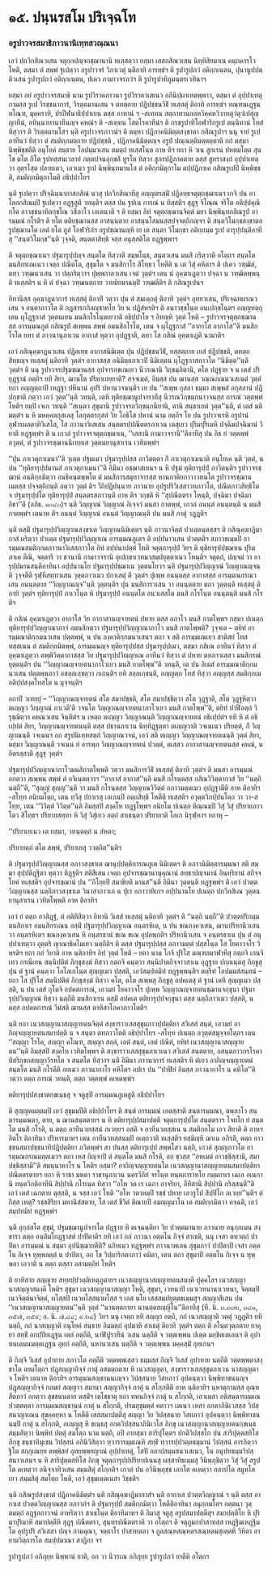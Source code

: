 <h1>๑๕. ปนฺนรสโม ปริเจฺฉโท</h1>
<h3>อรูปาวจรสมาธิภาวนานิเทฺทสวณฺณนา</h3>
<p> เอวํ ปถวีกสิณวเสน จตุกฺกปญฺจกชฺฌานานิ ทเสฺสตฺวา ยสฺมา เสสกสิณวเสน นิทฺทิสิยมาเน คนฺถคารโว โหติ, ตสฺมา ตํ สพฺพํ ฐเปตฺวา อรูปาวจรํ วิภาเวตุํ นฺติอาทิ อารทฺธํฯ ติ รูปารูปภวํ อติกฺกเนฺตน, ปุนานูปปตฺติวเสน รูปารูปภวํ อติกฺกเนฺตน, ปเคว กามาวจรภวํฯ ติ รูปารูปาทิภูมนฺตรเวทินาฯ</p>


<p> ยสฺมา อยํ อรูปาวจรสมาธิ นาม รูปวิราคภาวนา รูปวิราควเสเนว อภินิปฺผาเทตพฺพาว, ตสฺมา ตํ อุปฺปาเทตุกามสฺส รูเป วิรชฺชนาการํ, วิรตฺตมานเสน จ ตทตฺถาย ปฎิปชฺชนวิธิํ ทเสฺสตุํ ติอาทิ อารทฺธํฯ ทณฺฑนเฎฺฐน ทโณฺฑ, มุคฺคราทิ, ปรปีฬนาธิปฺปาเยน ตสฺส อาทานํ ฯ -สเทฺทน สตฺถาทานกลหวิคฺคหวิวาทตุวํตุวํเปสุญฺญาทีนํ, อทินฺนาทานาทีนญฺจ คหณํฯ ติ -สเทฺทน โสตโรคาทีนํฯ ติ กรชรูปาทิโอฬาริกรูเป ตนฺนิทานํ โทสํ ทิสฺวาฯ ติ วิรตฺตมานโสฯ นฺติ อรูปาวจรภาวนํฯ ติ ตมฺหา ปฎิภาคนิมิตฺตสงฺขาตา กสิณรูปาฯ นนุ จายํ รูเป อาทีนวํ ทิสฺวา ตํ  สมติกฺกมตฺถาย ปฎิปชฺชติ , ปฎิภาคนิมิตฺตญฺจ อรูปํ ปณฺณตฺติมตฺตตฺตาติ กถํ ตสฺมา นิพฺพิชฺชตีติ อนุโยคํ สนฺธาย โอปมฺมวเสน ตมตฺถํ ทเสฺสโนฺต อาห ติฯ ยถา หิ วเน สูกเรน ปหตมโตฺต สุนโข ตโต ภีโต รูปทสฺสนเวลายํ ภตฺตปจนอุกฺขลิํ ทูรโต ทิสฺวา สูกรปฎิภาคตาย ตสฺสํ สูกราสงฺกํ อุปฺปาเทตฺวา อุตฺรโสฺต ปลายเตว, เอวเมว รูเป นิพฺพินฺทมานโส ตํ อติกฺกมิตุกาโม ตปฺปฎิภาเค กสิณรูเปปิ นิพฺพิชฺชติ, สมติกฺกมิตุกาโมติ อธิปฺปาโยฯ</p>


<p> นฺติ ฐเปตฺวา ปริจฺฉินฺนากาสกสิณํ นวสุ ปถวีกสิณาทีสุ อญฺญตรสฺมิํ ปฎิลทฺธจตุตฺถชฺฌาเนฯ เกจิ ปน อาโลกกสิณมฺปิ ฐเปตฺวา อฎฺฐสูติ วทนฺติฯ ตสฺส ปน ฐปเน การณํ น ทิสฺสติฯ สุฎฺฐุ จิโณฺณ จริโต อติปฺปคุณิกโต อาวชฺชนาทิลกฺขโณ วสีภาโว เอเตนาติ ฯ ติ ยสฺมา อิทํ จตุตฺถชฺฌานจิตฺตํ มยา นิพฺพินฺทกสิณรูปํ อารมฺมณํ กโรติฯ ติ ยโต ตติยชฺฌานสฺส อาสนฺนตาย อาสนฺนโสมนสฺสปจฺจตฺถิกญฺจฯ ติ สนฺตวิโมกฺขสงฺขาตอรูปชฺฌานโต เอตํ ยโต ถูลํ โอฬาริกํฯ อรูปชฺฌานญฺหิ เย เต สนฺตา วิโมกฺขา อติกฺกมฺม รูเป อารุปฺปนฺติอาทีสุ ‘‘สนฺตวิโมกฺข’’นฺติ วุจฺจติ, สนฺตตาสิทฺธิ จสฺส อนุสฺสติโต ทฎฺฐพฺพาฯ</p>


<p> ติ จตุตฺถชฺฌาเนฯ ปฐมารุปฺปญฺจ สนฺตโต ทิสฺวาติ สมฺพโนฺธ, สนฺตวเสน มนสิ กริตฺวาติ อโตฺถฯ สนฺตโต มนสิกรเณเนว เจตฺถ ปณีตโต, สุขุมโต  จ มนสิกาโร สิโทฺธว โหตีติ น เต วิสุํ คหิตาฯ ติ ปเคว วฑฺฒิตํ, ตทา วฑฺฒนวเสน วา ปตฺถริตฺวาฯ ปุพฺพกาลวเสน เจตํ วุตฺตํฯ เตน นํ อุคฺฆาเฎตฺวา ปจฺฉา น วฑฺฒิตพฺพนฺติ ทเสฺสติฯ น หิ ตํ ปจฺฉา วฑฺฒนตฺถาย วายมิยมานมฺปิ วฑฺฒตีติฯ ติ กสิณรูเปนฯ</p>


<p>อิทานิสฺส อุคฺฆาฎนาการํ ทเสฺสตุํ ติอาทิํ วตฺวา ปุน ตํ สมเตฺถตุํ ติอาทิ วุตฺตํฯ อุทยวเสน, ปริเจฺฉทผรณวเสน จ อนฺตาภาวโต ติ กฎสารกกิลญฺชาทโย วิย น ปฎิสํหรติฯ ติ อนาวชฺชโนฺต อนเปกฺขโนฺตฯ อญฺญทตฺถุ เตน ผุโฎฺฐกาสํ วุตฺตนเยน มนสิกโรโนฺตเยวาติ อธิปฺปาโย ฯ อิทญฺหิ วุตฺตํ โหติ – รูปาวจรจตุตฺถชฺฌานสฺส อารมฺมณภูตํ กสิณรูปํ สเพฺพน สพฺพํ อมนสิกโรโต, เตน จ ผุโฎฺฐกาสํ ‘‘อากาโส อากาโส’’ติ มนสิกโรโต ยทา ตํ ภาวนานุภาเวน อากาสํ หุตฺวา อุปฎฺฐาติ, ตทา โส กสิณํ อุคฺฆาเฎติ นามาติฯ</p>


<p> เอวํ กสิณุคฺฆาฎนวเสน ปฎิลเทฺธ อากาสนิมิเตฺต ปุน ปฎิปชฺชนวิธิํ, ยสฺสตฺถาย เยสํ ปฎิปชฺชติ, ตทตฺถสิทฺธญฺจ ทเสฺสตุํ นฺติอาทิ วุตฺตํฯ อากาสสฺส อนิมิตฺตภาเวปิ นิมิเตฺตน ผุโฎฺฐกาสภาวโต ‘‘นิมิตฺต’’นฺติ วุตฺตํฯ ติ นนุ รูปาวจรปฐมชฺฌานสฺส อุปจารกฺขเณเยว นีวรณานิ วิกฺขมฺภิตานิ, ตโต ปฎฺฐาย จ น เตสํ ปริยุฎฺฐานํ อตฺถิฯ ยทิ สิยา, ฌานโต ปริหาเยยฺยาติ? สจฺจเมตํ, อิมสฺส ปน ฌานสฺส วณฺณภณนวเสเนตํ วุตฺตํ ยถา อญฺญตฺถาปิ เหฎฺฐา ปหีนานํ อุปริ ปหานวจนนฺติฯ เย ปน ‘‘สเพฺพ กุสลา ธมฺมา สเพฺพสํ อกุสลานํ ปฎิปกฺขาติ กตฺวา เอวํ วุตฺต’’นฺติ วทนฺติ, เตหิ ทุติยชฺฌานูปจาราทีสุ นีวรณวิกฺขมฺภนาวจนสฺส  การณํ วตฺตพฺพํ โหติฯ ยมฺปิ เจเก วทนฺติ ‘‘สเนฺตว สุขุมานิ รูปาวจรอวิกฺขมฺภนียานิ, ตานิ สนฺธาเยตํ วุตฺต’’นฺติ, ตํ เตสํ มติมตฺตํฯ น หิ มหคฺคตกุสเลสุ โลกุตฺตรกุสลํ วิย โอธิโส ปหานํ นาม อตฺถิฯ โย ปน รูปาวจเรหิ อรูปานํ อุฬารผลตาทิวิเสโส, โส ภาวนาวิเสเสน สนฺตตรปฺปณีตตรภาเวน เตสุเยว ปุริมปุริเมหิ ปจฺฉิมปจฺฉิมานํ วิยาติ ทฎฺฐพฺพํฯ ติ น เกวลํ รูปาวจรจตุตฺถชฺฌาเน, ‘‘เสสานิ กามาวจรานี’’ติอาทีสุ ปน อิธ ยํ วตฺตพฺพํ อวุตฺตํ, ตํ รูปาวจรชฺฌานนิเทฺทเส วุตฺตนยานุสาเรน เวทิตพฺพํฯ</p>


<p> ‘‘ปุน ภาเวตุกาเมนา’’ติ วุเตฺต ปฐมเมว ปฐมารุปฺปสฺส ภาวิตตฺตา กิํ ภาเวตุกาเมนาติ อนุโยเค นฺติ วุตฺตํ, น ปน ‘‘ทุติยารุปฺปมานสํ ภาเวตุกาเมนา’’ติ อิมินา อชฺฌาสเยนฯ น หิ ปฐมํ ทุติยารุปฺปํ ภาวิตนฺติฯ รูปาวจรชฺฌานํ อนติกฺกมิตฺวา อนธิคนฺตพฺพโต ตํ มนสิการสมุทาจารสฺส หานภาคิยภาวาวหนโต รูปาวจรชฺฌานเมตสฺส ปจฺจตฺถิกนฺติ กตฺวา วุตฺตํ ติฯ วีถิปฎิปนฺนาย ภาวนาย อุปรูปริวิเสสาวหภาวโต, ปณีตภาวสิทฺธิโต จ ปฐมารุปฺปโต ทุติยารุปฺปํ สนฺตตรสภาวนฺติ อาห ติฯ วกฺขติ หิ ‘‘สุปณีตตรา โหนฺติ, ปจฺฉิมา ปจฺฉิมา อิธา’’ติ  (อภิธ. ๑๐๔๐)ฯ นฺติ วิญฺญาณํ วิญฺญาณํ อิเจฺจวํ มนสา กาตพฺพํ, เกวลํ อนนฺตํ อนนฺตนฺติ น มนสิ กาตพฺพํฯ เตนาห ติฯ อนนฺตํ วิญฺญาณํ อนนฺตํ วิญฺญาณนฺติ ปน มนสิ กาตุํ วฎฺฎติฯ</p>


<p>   นฺติ ตสฺมิํ ปฐมารุปฺปวิญฺญาณสงฺขาเต วิญฺญาณนิมิเตฺตฯ นฺติ ภาวนาจิตฺตํ ปวเตฺตนฺตสฺสฯ ติ กสิณุคฺฆาฎิมากาสํ ผริตฺวา ปวเตฺต ปฐมารุปฺปวิญฺญาเณ อารมฺมณภูเตฯ ติ อปฺปนาวเสน ปวตฺตติฯ สภาวธเมฺมปิ อารมฺมณสมติกฺกมภาวนาวิเสสภาวโต อิทํ อปฺปนาปตฺตํ โหติ จตุตฺถารุปฺปํ วิยฯ ติ ทุติยารุปฺปชฺฌาเน ปุริมภาเค ตีณิ, จตฺตาริ วา ชวนานิ กามาวจรานิ อุเปกฺขาเวทนาสมฺปยุตฺตาเนว โหนฺติฯ จตุตฺถํ, ปญฺจมํ วา อารุปฺปมานสนฺติอาทินา อปฺปนานโย ปฐมารุปฺปชฺฌาเน วุตฺตนโยวฯ นฺติ ปฐมารุปฺปวิญฺญาณํ วิญฺญาณญฺจนฺติ วุจฺจตีติ รุฬฺหีสทฺทวเสน วุตฺตภาวเมว ปกาเสตุํ ติ วุตฺตํฯ ปุเพฺพ อนนฺตสฺส อากาสสฺส อารมฺมณกรณวเสน อนนฺตตาย ‘‘วิญฺญาณญฺจ’’นฺติ วุตฺตนฺติฯ ปุน มนสิการวเสน วา อนนฺตตาย ตถา วุตฺตนฺติ ทเสฺสตุํ ติอาทิ วุตฺตํฯ ทุติยารุปฺปํ ภาเวโนฺต หิ ปฐมารุปฺปํ อนนฺตโต อนวเสสโต มนสิ กโรโนฺต อนนฺตนฺติ มนสิ กโรติฯ</p>


<p> ติ กสิณํ อุคฺฆาเฎตฺวา อากาโส วิย อากาสานญฺจายตนํ ปหาย ตสฺส อภาโว มนสิ กาตโพฺพฯ กสฺมา ปเนตฺถ ทุติยารุปฺปวิญฺญาณาภาวํ อมนสิกตฺวา ปฐมารุปฺปวิญฺญาณาภาโว มนสิ กาตโพฺพติ? วุจฺจเต – ตยิทํ อารมฺมณาติกฺกมนวเสน ปตฺตพฺพํ, น ปน องฺคาติกฺกมนวเสนฯ ตถา จ สติ อารมฺมเณเยว สาติสยํ โทสทสฺสเนน ตํ สมติกฺกมิตพฺพํ, อารมฺมณญฺจ ทุติยารุปฺปสฺส ปฐมารุปฺปเมว, ตสฺมา กสิเณ อาทีนวํ ทิสฺวา ตํ อุคฺฆาเฎตฺวา ตพฺพิวิตฺตากาสสฺส วิย ปฐมารุปฺปวิญฺญาเณ อาทีนวํ ทิสฺวา ตํ ปหาย  ตทภาวเสฺสว มนสิกรณํ ยุตฺตนฺติฯ  ปน ‘‘วิญฺญาณญฺจายตนาภาโวเยว มนสิ กาตโพฺพ’’ติ วทนฺติ, เต ปน อิเมสํ อารมฺมณาติกฺกมนวเสน ปตฺตพฺพภาวํ อสลฺลเกฺขตฺวา กเถนฺติฯ ยทิ สลฺลเกฺขนฺติ, อญฺญตฺถ โทสํ ทิสฺวา อญฺญสฺส สมติกฺกเม อติปฺปสงฺคโทสโต น มุจฺจนฺติฯ</p>


<p>อถาปิ  วเทยฺยุํ – ‘‘วิญฺญาณญฺจายตนํ สโต สมาปชฺชติ, สโต สมาปชฺชิตฺวา สโต วุฎฺฐาติ, สโต วุฎฺฐหิตฺวา ตเญฺญว วิญฺญาณํ ภาเวตี’ติ วจนโต วิญฺญาณญฺจายตนาภาโวเยว มนสิ กาตโพฺพ’’ติ, ตยิทํ ปาฬิอตฺถํ วิรุชฺฌิตฺวา คหณวเสน จินฺติตํฯ น เหตฺถ ตเญฺญว วิญฺญาณนฺติ วิญฺญาณญฺจายตนํ อธิเปฺปตํฯ ยทิ หิ ตํ อธิเปฺปตํ สิยา, วิญฺญาณญฺจายตนนฺติ ตสฺส ปธานภาเวน นิทฺทิฎฺฐตฺตา ตเญฺญวาติ วจเนเนว ปริยตฺตํ, กิํ วิญฺญาณนฺติ วจเนนฯ อถ สรูปนิเทฺทสตฺถํ วิญฺญาณวจนํ, เอวํ สติ ตเญฺญว วิญฺญาณญฺจายตนนฺติ วุตฺตํ สิยา, ตสฺมา วิญฺญาณนฺติ วจเนน ยํ อารพฺภ วิญฺญาณญฺจายตนํ ปวตฺตํ, ตเสฺสว อากาสานญฺจายตนสฺส คหณํ, น อิตรสฺสาติ สุฎฺฐุ วุตฺตํฯ</p>


<p> ปฐมารุปฺปวิญฺญาณาภาโวมนสิกาตโพฺพติ วตฺวา มนสิการวิธิํ ทเสฺสตุํ ติอาทิ วุตฺตํฯ ติ มนสา อารมฺมณํ อกตฺวา สเพฺพน สพฺพํ ตํ อจิเนฺตตฺวาฯ ‘‘อากาสํ อากาส’’นฺติ มนสิ กโรนฺตสฺส กสิณวิวิตฺตากาสํ วิย ‘‘นตฺถิ นตฺถี’’ติ, ‘‘สุญฺญํ สุญฺญ’’นฺติ วา มนสิ กโรนฺตสฺส วิญฺญาณวิวิตฺตํ อภาวมตฺตเมว อุปฎฺฐาตีติ อาห ติอาทิฯ -สโทฺท อนิยมโตฺถ, เตน ทฺวีสุ ปกาเรสุ เอเกนปิ อตฺถสิทฺธิ โหตีติ ทเสฺสติฯ อวุตฺตวิกปฺปนโตฺถ วา วา-สโทฺท, เตน ‘‘วิวิตฺตํ วิวิตฺต’’นฺติ  อิมสฺสปิ สงฺคโห ทฎฺฐโพฺพฯ อนิยโม ปเนตฺถ ติณฺณมฺปิ วิสุํ วิสุํ ปริยายภาวโตว สิโทฺธฯ ปริยายสทฺทา หิ วิสุํ วิสุํเยว อตฺถํ สาเธนฺตา ปริยายาติ โลเก นิรุฬฺหาฯ ยถาหุ –</p>


<p>
‘‘ปริยาเยเนว เต ยสฺมา, วทนฺตตฺถํ น สํหตา;  
  
ปริยายตฺถํ ตโต สพฺพํ, ปริยาเยสุ ววตฺถิต’’นฺติฯ  
</p>
  
<p> ติ ปฐมารุปฺปวิญฺญาณสฺส อภาวสงฺขาเต ฌานุปฺปตฺติการณภูเต นิมิเตฺตฯ ติ อภาวนิมิตฺตารมฺมณา สติ สมฺมา สุปฺปติฎฺฐิตา หุตฺวา ติฎฺฐติฯ สติสีเสน เจตฺถ อุปจารชฺฌานานุคุณานํ สทฺธาปญฺจมานํ อินฺทฺริยานํ สกิจฺจโยคํ ทเสฺสติฯ อุปจารชฺฌานํ ปน ‘‘ภิโยฺยปิ สมาธิยติ มานส’’นฺติ อิมินา วุตฺตนฺติ ทฎฺฐพฺพํฯ ติ เอวํ ปวตฺตวิญฺญาณสฺส นตฺถิภาวสงฺขาเต วินาสาภาวเก น ปุเร อภาวาทิเกฯ อปฺปนานโย ปเนตฺถ ปถวีกสิเณ วุตฺตนยานุสาเรน เวทิตโพฺพติ อาห ติอาทิฯ</p>


<p> เอวํ  ยํ ตตฺถ อวสิฎฺฐํ, ตํ อติทิสิตฺวา อิทานิ วิเสสํ ทเสฺสตุํ นฺติอาทิ วุตฺตํฯ ติ ‘‘นตฺถิ นตฺถี’’ติ ปวตฺตปริกมฺมมนสิกาเร อมนสิกรเณน อสฺมิํ ปฐมารุปฺปวิญฺญาเณ อนฺตรหิเต, น ปน ขณภงฺควเสน, ฌานปริหานิวเสน วา อนฺตรหิเตฯ ขณภงฺควเสน หิ อนฺตรธานํ ขเณ ขเณ อุปลพฺภติฯ ปริหานิวเสน จ อนฺตรธาเน ปุน ตํ อนุปฺปาเทตฺวา อุตฺตริ ญาณาธิคโมเยว นตฺถีติฯ ติ ตสฺส ปฐมารุปฺปสฺส อภาวมตฺตํ ปสฺสโนฺต โส โยคาวจโร วิหรติฯ ยถา กถํ วิยาติ อาห นฺติอาทิฯ อิทํ วุตฺตํ โหติ – ยถา นาม โกจิ ปุริโส มณฺฑลมาฬาทีสุ  กตฺถจิ เกนจิเทว กรณีเยน สนฺนิปติตํ ภิกฺขุสงฺฆํ ทิสฺวา กตฺถจิ คนฺตฺวา สนฺนิปาตกิจฺจาวสาเน อุฎฺฐาย ปกฺกเนฺตสุ ภิกฺขูสุ ปุน ตํ ฐานํ คนฺตฺวา โอโลเกโนฺต สุญฺญเมว ปสฺสติ, เอวํสมฺปทมิทํ ทฎฺฐพฺพนฺติฯ ตตฺริทํ โอปมฺมสํสนฺทนํ – ยถา โส ปุริโส สนฺนิปติตํ ภิกฺขุสงฺฆํ ทิสฺวา คโต, ตโต สเพฺพสุ ภิกฺขูสุ อปคเตสุ ตํ ฐานํ เตหิ สุญฺญเมว ปสฺสติ, น ปน เตสํ กุโตจิ อปคตการณํ, เอวมยํ โยคาวจโร ปุเพฺพ วิญฺญาณญฺจายตนชฺฌานจกฺขุนา ปฐมารุปฺปวิญฺญาณํ ทิสฺวา นตฺถีติ มนสิกาเรน ตสฺมิํ อปคเต ตติยารุปฺปจกฺขุนา ตสฺส นตฺถิภาวเมว ปสฺสติ, น ตสฺส อปคตการณํ วีมํสติ ฌานสฺส ตาทิสาโภคาภาวโตติฯ</p>


<p> นฺติ ยถา เนวสญฺญานาสญฺญายตนจิตฺตํ สงฺขาราวเสสสุขุมภาวปฺปตฺติยา สวิเสสํ สนฺตํ, เอวมยํ อากิญฺจญฺญายตนสมาปตฺติ น จ สนฺตา ตทภาวโตติ อธิปฺปาโยฯ -สโทฺท ปเนตฺถ อวุตฺตสมุจฺจยโตฺถฯ เตน ‘‘สญฺญา โรโค, สญฺญา คโณฺฑ, สญฺญา สลฺลํ, เอตํ สนฺตํ, เอตํ ปณีตํ, ยทิทํ เนวสญฺญานาสญฺญายตน’’นฺติ อิมสฺสปิ สงฺคโห เวทิตโพฺพฯ ติ สงฺขาราวเสสสุขุมภาเวเนว สวิเสสํ สนฺตตาย, อสนฺตภาวกรโรคาทิสริกฺขกสญฺญาวิรหโต จ สนฺตโต ทิสฺวาฯ นฺติ อิมินา ภาวนาการํ ทเสฺสติฯ  หิ ตํเยว อากิญฺจญฺญายตนํ สนฺตโต มนสิ กโรตีติ อยเมว ภาวนากาโร คหิโตฯ อปเร ปน ‘‘ปาฬิยํ อิมสฺส ภาวนากาโร น คหิโต’’ติ วตฺวา ตตฺถ การณํ วทนฺติ, ตตฺถ วตฺตพฺพํ  คเหตพฺพํฯ</p>


<p> ตติยารุปฺปสงฺขาตกฺขเนฺธสุ จ จตูสุปิ อารมฺมณภูเตสูติ อธิปฺปาโยฯ</p>


<p> ติ   สุญฺญตมตฺตมฺปิ เอวํ สุขุมมฺปีติ อธิปฺปาโยฯ ติ สนฺตํ อารมฺมณํ เอตสฺสาติ สนฺตารมฺมณา, ตพฺภาโว สนฺตารมฺมณตา, ตาย, น ฌานสนฺตตายฯ น หิ ตติยารุปฺปสมาปตฺติ จตุตฺถารุปฺปโต สนฺตตราฯ โจทโก ยํ สนฺตโต มนสิ กโรติ, น ตตฺถ อาทีนวทสฺสนํ ภเวยฺยฯ อสติ จ อาทีนวทสฺสเน น สมติกฺกโม เอว สิยาติ ติ อาหฯ อิตโร ติอาทินา ปริหารมาหฯ เตน อาทีนวทสฺสนมฺปิ อเตฺถวาติ ทเสฺสติฯ ยสฺมิญฺหิ ฌาเน อภิรติ, ตตฺถ อาวชฺชนสมาปชฺชนาทิปฎิปตฺติยา ภวิตพฺพํฯ สา ปนสฺส ตติยารุเปฺป สพฺพโสว นตฺถิ, เกวลํ สุญฺญภาวโต อารมฺมณกรณมตฺตเมวฯ ตถา เหส กิญฺจาปิ ตํ สนฺตโต มนสิ กโรติ, อถ ขฺวสฺส ‘‘อหเมตํ อาวชฺชิสฺสามิ, สมาปชฺชิสฺสามี’’ติ  สมนฺนาหาโร น โหติฯ กสฺมา? อากิญฺจญฺญายตนโต เนวสญฺญานาสญฺญายตนสมาปตฺติยา ปณีตตรตายฯ ยถา หิ ราชา มหตา ราชานุภาเวน นครวีถิยํ จรโนฺต ทนฺตการาทโย กมฺมกาเร เฉเก อเนกานิ ทนฺตวิกติอาทีนิ สิปฺปานิ กโรเนฺต ทิสฺวา ‘‘อโห วต เร เฉกา อาจริยา, อีทิสานิ สิปฺปานิ กริสฺสนฺตี’’ติ เอวํ เตสํ เฉกตาย ตุสฺสติ, น จสฺส เอวํ โหติ ‘‘อโห วตาหมฺปิ รชฺชํ ปหาย เอวรูโป สิปฺปิโก ภเวยฺย’’นฺติฯ ตํ กิสฺส เหตุ? รชฺชสิริยา มหานิสํสตาย, โส เตสํ ชีวิตํ ติณายปิ อมญฺญมาโน เต สมติกฺกมิตฺวา คจฺฉติ, เอวํสมฺปทมิทํ ทฎฺฐพฺพํฯ</p>


<p> นฺติ อุกฺกํสโต สุขุมํ, ปฐมชฺฌานูปจารโต ปฎฺฐาย หิ ตเจฺฉนฺติยา วิย ปวตฺตมานาย ภาวนาย  อนุกฺกเมน สงฺขารา ตตฺถ อนฺติมโกฎฺฐาสตํ ปาปิตาติฯ ยทิ เอวํ กถํ ภาวนา อตฺตโน กิจฺจํ สาเธติ, นนุ เจสา ตทวตฺถํ ปาปิตา อารมฺมณํ น สมฺมา อุปนิชฺฌายตีติ? นยิทเมว ทฎฺฐพฺพํฯ ภาวนาพเลน สุขุมภาวํ ปาปิตาปิ เจสา อตฺตโน กิเจฺจ ทุพฺพลตฺตํ น ปาปิตา, อถ โข วิปฺผาริกตาภาวํ คมิตา, เตน ตถา สุขุมาปิ อตฺตโน กิเจฺจ น ทุพฺพลา เอวาติ น ตตฺถ ตสฺสา อสามตฺถิยํ โหติฯ</p>


<p> ติ ยาทิสาย สญฺญาย สทฺทปฺปวตฺติเหตุภูตายฯ  เนวสญฺญานาสญฺญายตนสมงฺคี ปุคฺคโลฯ  เนวสญฺญานาสญฺญาสมงฺคี โหติฯ  สุขุมา เนวสญฺญานาสญฺญา โหติ,  สุขุมา, เวทนาปิ เนวเวทนานาเวทนา, จิตฺตมฺปิ เนวจิตฺตํนาจิตฺตํ, ผโสฺสปิ เนวผโสฺสนาผโสฺส ฯ เอส นโย เสสสมฺปยุตฺตธเมฺมสุฯ สญฺญาสีเสน ปน ‘‘เนวสญฺญานาสญฺญายตน’’นฺติ วุตฺตํ ‘‘นานตฺตกายา นานตฺตสญฺญิโน’’ติอาทีสุ (ที. นิ. ๓.๓๓๒, ๓๔๑, ๓๕๗, ๓๕๙; อ. นิ. ๗.๔๔; ๙.๒๔) วิยฯ นนุ เจตฺถ ยทิ สญฺญา อตฺถิ, กถํ เนวสญฺญาติ วตฺตุํ วฎฺฎติฯ ยทิ นตฺถิ, กถํ นาสญฺญาติ อนุโยคํ สนฺธาย อิมมตฺถํ อุปมาหิ สาเธตุํ ติอาทิ วุตฺตํฯ ตตฺถ ติ อโนฺตวุตฺถตาย ยาคุยา สทฺธิํ อกปฺปิยเฎฺฐน เตลํ อตฺถีติ, นาฬิปูราทีนํ วเสน นตฺถีติ จ วตฺตเพฺพน ปเตฺต มกฺขิตเตเลนฯ ติ อุปาหนเตมนมตฺตเฎฺฐน อุทกํ อตฺถีติ, นหานวเสน นตฺถีติ จ วตฺตเพฺพน มคฺคสฺมิํ อุทเกนฯ</p>


<p> ติ กิญฺจิ วิเสสํ อุปาทาย สภาวโต อตฺถีติ วตฺตพฺพเสฺสว ธมฺมสฺส กิญฺจิ วิเสสํ อุปาทาย  นตฺถีติ วตฺตพฺพตาสงฺขาโต อยมโตฺถฯ ปฎุสญฺญากิจฺจํ กาตุํ อสมตฺถตาย หิ เนวสญฺญตา, สงฺขาราวเสสสุขุมภาเวน นาสญฺญตา จ โหติฯ เตนาห ติอาทิฯ อารมฺมณสญฺชานนเญฺจว วิปสฺสนาย วิสยภาวํ อุปคนฺตฺวา นิพฺพิทาชนนญฺจ ปฎุสญฺญากิจฺจํ กถมยํ สญฺญาว สมานา สญฺญากิจฺจํ กาตุํ น สโกฺกตีติ อาห นฺติอาทิฯ นฺหาตุกามสฺส อุณฺหสีตภาวํ อกตฺวา สุขชนนตาย  ตสฺมิํฯ เตโชธาตุ ยถา ทหนกิจฺจํ กาตุํ น สโกฺกติ, เอวเมสา อติสนฺตารมฺมเณ ปวตฺตตฺตา อารมฺมณสญฺชานนํ กาตุํ น สโกฺกติ, ปรมสุขุมตฺตํ คตาวฯ เตเนว เหสา อกตาภินิเวสสฺส วิปสฺสนาญาเณน สุขคฺคยฺหา น โหตีติ เสสสมาปตฺตีสุ สญฺญา วิย วิปสฺสนาย วิสยภาวํ อุปคนฺตฺวา นิพฺพิทาชนนมฺปิ กาตุํ น สโกฺกติ, อเญฺญสุ หิ ขเนฺธสุ อกตวิปสฺสนาภินิเวโส ภิกฺขุ เนวสญฺญานาสญฺญายตนกฺขเนฺธ สมฺมสิตฺวา นิพฺพิทํ ปตฺตุํ สมโตฺถ นาม นตฺถิ, อปิ อายสฺมา สาริปุโตฺตฯ ปกติวิปสฺสโก ปน สาริปุตฺตสทิโส ภิกฺขุ ขนฺธาทิมุเขน วิปสฺสนํ อภินิวิสิตฺวา ทฺวารารมฺมเณหิ สทฺธิํ ทฺวารปฺปวตฺตธมฺมานํ วิปสฺสนํ อารภิตฺวา ฐิโต สกฺกุเณยฺย ตพฺพิสยํ อุทยพฺพยญาณํ อุปฺปาเทตุํ, โสปิ กลาปสมฺมสนวเสเนว, โน อนุปทธมฺมวิปสฺสนาวเสนฯ น หิ สาริปุตฺตสทิโส ภิกฺขุ จตุตฺถารุปฺปปริยาปเนฺนสุ ผสฺสาทิธเมฺมสุ วินิพฺภุชิตฺวา วิสุํ วิสุํ สรูปโต คเหตฺวา อนิจฺจาทิวเสน สมฺมสิตุํ สโกฺกติฯ เกวลํ ปน อวินิพฺภุชฺช เอกโต คเหตฺวา กลาปโต สมูหโตเยว สมฺมสิตุํ สมโตฺถ โหติ, เอวํ สุขุมเตฺตเนสา วิชฺชติฯ</p>


<p> นฺติ  กสิณรูปสงฺขาตํ ปฎิภาคนิมิตฺตํฯ นฺติ กสิณุคฺฆาฎิมากาสํฯ นฺติ อากาเส ปวตฺตวิญฺญาณํ ฯ นฺติ ตสฺส อากาเส ปวตฺตวิญฺญาณสฺส อภาวกํฯ ติ ปฐมารุปฺปํ สมติกฺกมิตฺวา โหตีติอาทินา อนุกฺกมโตฯ อตฺตนา วุตฺตมตฺถํ อฎฺฐกถาวจนํ อาหริตฺวา สาเธโนฺต ติอาทิมาหฯ ติ อิมาสุ จตูสุ อรูปสมาปตฺตีสุฯ  สมาปตฺติโย หิ ปุริมาปุริมาหิ สมาปตฺตีหิ  สุฎฺฐุ ปณีตตรา, สุนฺทรปณีตตราติ วา อโตฺถฯ ติ จตุภูมกปาสาทสฺส เหฎฺฐิมเหฎฺฐิมโต อุปรูปริ สวิเสสา ปญฺจ กามคุณา, จตฺตาโร ปาสาทตลา จ ถูลสณฺหสณฺหตรสณฺหตมสุเตฺตหิ วิหิตา อายามวิตฺถารโต สมปฺปมาณา สาฎิกา จฯ</p>


<p> รูปารูปภวํ อภิภุยฺย นิพฺพานํ ยาติ, อถ วา นีวรเณ อภิภุยฺย รูปารูปภวํ ยาตีติ อโตฺถฯ</p>

</p>

</p>

</p>





